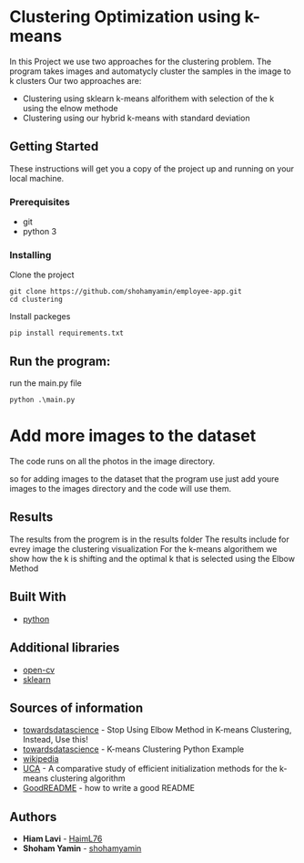 # Clustering Optimization using k-means

In this Project we use two approaches for the clustering problem.
The program takes images and automatycly cluster the samples in the image to k clusters
Our two approaches are:
- Clustering using sklearn k-means alforithem with selection of the k using the elnow methode
- Clustering using our hybrid k-means with standard deviation
## Getting Started

These instructions will get you a copy of the project up and running on your local machine.

### Prerequisites

- git
- python 3

### Installing

Clone the project

```
git clone https://github.com/shohamyamin/employee-app.git
cd clustering

```

Install packeges

```
pip install requirements.txt

```

## Run the program:


run the main.py file

```
python .\main.py
```
# Add more images to the dataset

The code runs on all the photos in the image directory.

so for adding images to the dataset that the program use just add youre images to the images directory and the code will use them.

## Results

The results from the progrem is in the results folder
The results include for evrey image the clustering visualization
For the k-means algorithem we show how the k is shifting and the optimal k that is selected using the Elbow Method

## Built With

- [python](https://www.python.org/)

## Additional libraries

- [open-cv](https://pypi.org/project/opencv-python/)
- [sklearn](https://pypi.org/project/scikit-learn/)

## Sources of information

- [towardsdatascience](https://towardsdatascience.com/elbow-method-is-not-sufficient-to-find-best-k-in-k-means-clustering-fc820da0631d) - Stop Using Elbow Method in K-means Clustering, Instead, Use this!
- [towardsdatascience](https://towardsdatascience.com/machine-learning-algorithms-part-9-k-means-example-in-python-f2ad05ed5203) - K-means Clustering Python Example
- [wikipedia](https://en.wikipedia.org/wiki/Stirling_numbers_of_the_second_kind)
- [UCA](https://faculty.uca.edu/ecelebi/documents/ESWA_2013.pdf) - A comparative study of efficient initialization methods for the k-means
clustering algorithm
- [GoodREADME](https://gist.github.com/PurpleBooth/109311bb0361f32d87a2) - how to write a good README

## Authors

- **Hiam Lavi** - [HaimL76](https://github.com/HaimL76)
- **Shoham Yamin** - [shohamyamin](https://github.com/shohamyamin)
